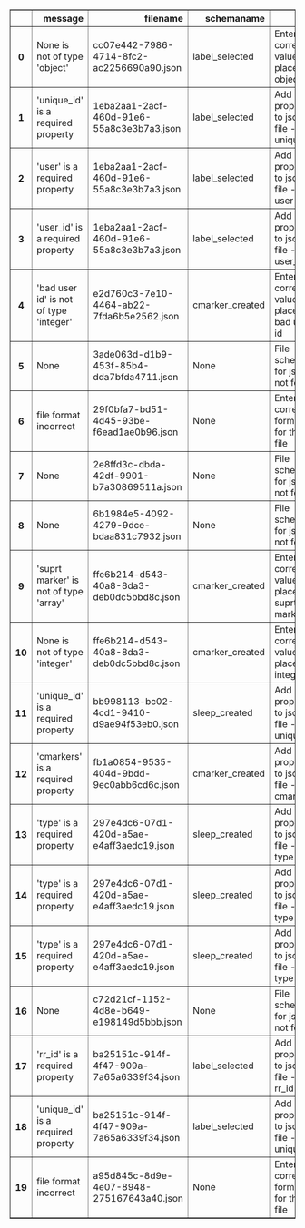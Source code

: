 <table border="1" class="dataframe">
  <thead>
    <tr style="text-align: right;">
      <th></th>
      <th>message</th>
      <th>filename</th>
      <th>schemaname</th>
      <th>info</th>
    </tr>
  </thead>
  <tbody>
    <tr>
      <th>0</th>
      <td>None is not of type 'object'</td>
      <td>cc07e442-7986-4714-8fc2-ac2256690a90.json</td>
      <td>label_selected</td>
      <td>Enter the correct value in place - object</td>
    </tr>
    <tr>
      <th>1</th>
      <td>'unique_id' is a required property</td>
      <td>1eba2aa1-2acf-460d-91e6-55a8c3e3b7a3.json</td>
      <td>label_selected</td>
      <td>Add property to json file - unique_id</td>
    </tr>
    <tr>
      <th>2</th>
      <td>'user' is a required property</td>
      <td>1eba2aa1-2acf-460d-91e6-55a8c3e3b7a3.json</td>
      <td>label_selected</td>
      <td>Add property to json file - user</td>
    </tr>
    <tr>
      <th>3</th>
      <td>'user_id' is a required property</td>
      <td>1eba2aa1-2acf-460d-91e6-55a8c3e3b7a3.json</td>
      <td>label_selected</td>
      <td>Add property to json file - user_id</td>
    </tr>
    <tr>
      <th>4</th>
      <td>'bad user id' is not of type 'integer'</td>
      <td>e2d760c3-7e10-4464-ab22-7fda6b5e2562.json</td>
      <td>cmarker_created</td>
      <td>Enter the correct value in place - bad user id</td>
    </tr>
    <tr>
      <th>5</th>
      <td>None</td>
      <td>3ade063d-d1b9-453f-85b4-dda7bfda4711.json</td>
      <td>None</td>
      <td>File schema for json not found</td>
    </tr>
    <tr>
      <th>6</th>
      <td>file format incorrect</td>
      <td>29f0bfa7-bd51-4d45-93be-f6ead1ae0b96.json</td>
      <td>None</td>
      <td>Enter the correct format for the file</td>
    </tr>
    <tr>
      <th>7</th>
      <td>None</td>
      <td>2e8ffd3c-dbda-42df-9901-b7a30869511a.json</td>
      <td>None</td>
      <td>File schema for json not found</td>
    </tr>
    <tr>
      <th>8</th>
      <td>None</td>
      <td>6b1984e5-4092-4279-9dce-bdaa831c7932.json</td>
      <td>None</td>
      <td>File schema for json not found</td>
    </tr>
    <tr>
      <th>9</th>
      <td>'suprt marker' is not of type 'array'</td>
      <td>ffe6b214-d543-40a8-8da3-deb0dc5bbd8c.json</td>
      <td>cmarker_created</td>
      <td>Enter the correct value in place - suprt marker</td>
    </tr>
    <tr>
      <th>10</th>
      <td>None is not of type 'integer'</td>
      <td>ffe6b214-d543-40a8-8da3-deb0dc5bbd8c.json</td>
      <td>cmarker_created</td>
      <td>Enter the correct value in place - integer</td>
    </tr>
    <tr>
      <th>11</th>
      <td>'unique_id' is a required property</td>
      <td>bb998113-bc02-4cd1-9410-d9ae94f53eb0.json</td>
      <td>sleep_created</td>
      <td>Add property to json file - unique_id</td>
    </tr>
    <tr>
      <th>12</th>
      <td>'cmarkers' is a required property</td>
      <td>fb1a0854-9535-404d-9bdd-9ec0abb6cd6c.json</td>
      <td>cmarker_created</td>
      <td>Add property to json file - cmarkers</td>
    </tr>
    <tr>
      <th>13</th>
      <td>'type' is a required property</td>
      <td>297e4dc6-07d1-420d-a5ae-e4aff3aedc19.json</td>
      <td>sleep_created</td>
      <td>Add property to json file - type</td>
    </tr>
    <tr>
      <th>14</th>
      <td>'type' is a required property</td>
      <td>297e4dc6-07d1-420d-a5ae-e4aff3aedc19.json</td>
      <td>sleep_created</td>
      <td>Add property to json file - type</td>
    </tr>
    <tr>
      <th>15</th>
      <td>'type' is a required property</td>
      <td>297e4dc6-07d1-420d-a5ae-e4aff3aedc19.json</td>
      <td>sleep_created</td>
      <td>Add property to json file - type</td>
    </tr>
    <tr>
      <th>16</th>
      <td>None</td>
      <td>c72d21cf-1152-4d8e-b649-e198149d5bbb.json</td>
      <td>None</td>
      <td>File schema for json not found</td>
    </tr>
    <tr>
      <th>17</th>
      <td>'rr_id' is a required property</td>
      <td>ba25151c-914f-4f47-909a-7a65a6339f34.json</td>
      <td>label_selected</td>
      <td>Add property to json file - rr_id</td>
    </tr>
    <tr>
      <th>18</th>
      <td>'unique_id' is a required property</td>
      <td>ba25151c-914f-4f47-909a-7a65a6339f34.json</td>
      <td>label_selected</td>
      <td>Add property to json file - unique_id</td>
    </tr>
    <tr>
      <th>19</th>
      <td>file format incorrect</td>
      <td>a95d845c-8d9e-4e07-8948-275167643a40.json</td>
      <td>None</td>
      <td>Enter the correct format for the file</td>
    </tr>
  </tbody>
</table>